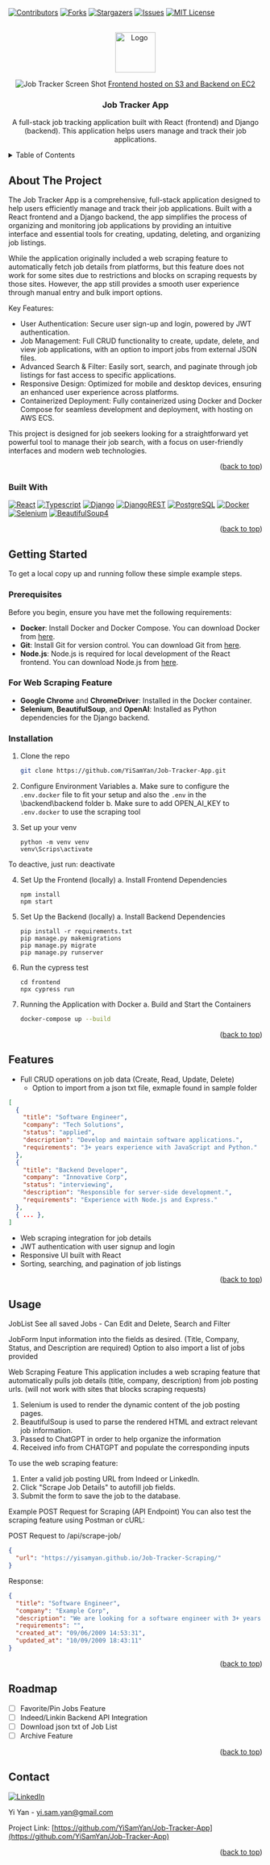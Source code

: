 <a id="readme-top"></a>

[![Contributors][contributors-shield]][contributors-url]
[![Forks][forks-shield]][forks-url]
[![Stargazers][stars-shield]][stars-url]
[![Issues][issues-shield]][issues-url]
[![MIT License][license-shield]][license-url]

<br />
<div align="center">
  <a href="https://github.com/YiSamYan/Job-Tracker-App">
    <img src="images/logo.png" alt="Logo" width="80" height="80">
  </a>

![Job Tracker Screen Shot](images/screenshot.png)
<a href="http://jobtrackerfrontend.s3-website-us-east-1.amazonaws.com/login">Frontend hosted on S3 and Backend on EC2</a>

<h3 align="center">Job Tracker App</h3>

  <p align="center">
    A full-stack job tracking application built with React (frontend) and Django (backend). This application helps users manage and track their job applications.
  </p>
</div>

<!-- TABLE OF CONTENTS -->
<details>
  <summary>Table of Contents</summary>
  <ol>
    <li>
      <a href="#about-the-project">About The Project</a>
      <ul>
        <li><a href="#built-with">Built With</a></li>
      </ul>
    </li>
    <li>
      <a href="#getting-started">Getting Started</a>
      <ul>
        <li><a href="#prerequisites">Prerequisites</a></li>
        <li><a href="#installation">Installation</a></li>
      </ul>
    </li>
    <li><a href="#usage">Usage</a></li>
    <li><a href="#features">Features</a></li>
    <li><a href="#roadmap">Roadmap</a></li>
    <li><a href="#contact">Contact</a></li>
  </ol>
</details>

## About The Project

The Job Tracker App is a comprehensive, full-stack application designed to help users efficiently manage and track their job applications. Built with a React frontend and a Django backend, the app simplifies the process of organizing and monitoring job applications by providing an intuitive interface and essential tools for creating, updating, deleting, and organizing job listings.

While the application originally included a web scraping feature to automatically fetch job details from platforms, but this feature does not work for some sites due to restrictions and blocks on scraping requests by those sites. However, the app still provides a smooth user experience through manual entry and bulk import options.

Key Features:

- User Authentication: Secure user sign-up and login, powered by JWT authentication.
- Job Management: Full CRUD functionality to create, update, delete, and view job applications, with an option to import jobs from external JSON files.
- Advanced Search & Filter: Easily sort, search, and paginate through job listings for fast access to specific applications.
- Responsive Design: Optimized for mobile and desktop devices, ensuring an enhanced user experience across platforms.
- Containerized Deployment: Fully containerized using Docker and Docker Compose for seamless development and deployment, with hosting on AWS ECS.

This project is designed for job seekers looking for a straightforward yet powerful tool to manage their job search, with a focus on user-friendly interfaces and modern web technologies.

<p align="right">(<a href="#readme-top">back to top</a>)</p>

### Built With

[![React][React.js]][React-url]
[![Typescript][ts]][Typescript-url]
[![Django][dj]][Django-url]
[![DjangoREST][djrest]][DjangoREST-url]
[![PostgreSQL][post]][PostgreSQL-url]
[![Docker][dock]][Docker-url]
[![Selenium][selenium]][Selenium-url]
[![BeautifulSoup4][bs4]][bs4-url]

<p align="right">(<a href="#readme-top">back to top</a>)</p>

<!-- GETTING STARTED -->

## Getting Started

To get a local copy up and running follow these simple example steps.

### Prerequisites

Before you begin, ensure you have met the following requirements:

- **Docker**: Install Docker and Docker Compose. You can download Docker from [here](https://www.docker.com/products/docker-desktop).
- **Git**: Install Git for version control. You can download Git from [here](https://git-scm.com/downloads).
- **Node.js**: Node.js is required for local development of the React frontend. You can download Node.js from [here](https://nodejs.org/).

### For Web Scraping Feature

- **Google Chrome** and **ChromeDriver**: Installed in the Docker container.
- **Selenium**, **BeautifulSoup**, and **OpenAI**: Installed as Python dependencies for the Django backend.

### Installation

1. Clone the repo
   ```bash
   git clone https://github.com/YiSamYan/Job-Tracker-App.git
   ```
2. Configure Environment Variables
   a. Make sure to configure the `.env.docker` file to fit your setup and also the `.env` in the \backend\backend folder
   b. Make sure to add OPEN_AI_KEY to `.env.docker` to use the scraping tool

3. Set up your venv

   ```Shell
   python -m venv venv
   venv\Scrips\activate
   ```

To deactive, just run: deactivate

4. Set Up the Frontend (locally)
   a. Install Frontend Dependencies

   ```Shell
   npm install
   npm start
   ```

5. Set Up the Backend (locally)
   a. Install Backend Dependencies

   ```Shell
   pip install -r requirements.txt
   pip manage.py makemigrations
   pip manage.py migrate
   pip manage.py runserver
   ```

6. Run the cypress test

   ```Shell
   cd frontend
   npx cypress run
   ```

7. Running the Application with Docker
   a. Build and Start the Containers
   ```bash
   docker-compose up --build
   ```

<p align="right">(<a href="#readme-top">back to top</a>)</p>

<!-- Features -->

## Features

- Full CRUD operations on job data (Create, Read, Update, Delete)
  - Option to import from a json txt file, exmaple found in sample folder

```json
[
  {
    "title": "Software Engineer",
    "company": "Tech Solutions",
    "status": "applied",
    "description": "Develop and maintain software applications.",
    "requirements": "3+ years experience with JavaScript and Python."
  },
  {
    "title": "Backend Developer",
    "company": "Innovative Corp",
    "status": "interviewing",
    "description": "Responsible for server-side development.",
    "requirements": "Experience with Node.js and Express."
  },
  { ... },
]
```

- Web scraping integration for job details
- JWT authentication with user signup and login
- Responsive UI built with React
- Sorting, searching, and pagination of job listings

<p align="right">(<a href="#readme-top">back to top</a>)</p>

<!-- USAGE EXAMPLES -->

## Usage

JobList
See all saved Jobs - Can Edit and Delete, Search and Filter

JobForm
Input information into the fields as desired. (Title, Company, Status, and Description are required)
Option to also import a list of jobs provided

Web Scraping Feature
This application includes a web scraping feature that automatically pulls job details (title, company, description) from job posting urls.
(will not work with sites that blocks scraping requests)

1. Selenium is used to render the dynamic content of the job posting pages.
2. BeautifulSoup is used to parse the rendered HTML and extract relevant job information.
3. Passed to ChatGPT in order to help organize the information
4. Received info from CHATGPT and populate the corresponding inputs

To use the web scraping feature:

1. Enter a valid job posting URL from Indeed or LinkedIn.
2. Click "Scrape Job Details" to autofill job fields.
3. Submit the form to save the job to the database.

Example POST Request for Scraping (API Endpoint)
You can also test the scraping feature using Postman or cURL:

POST Request to /api/scrape-job/

```json
{
  "url": "https://yisamyan.github.io/Job-Tracker-Scraping/"
}
```

Response:

```json
{
  "title": "Software Engineer",
  "company": "Example Corp",
  "description": "We are looking for a software engineer with 3+ years of experience...",
  "requirements": "",
  "created_at": "09/06/2009 14:53:31",
  "updated_at": "10/09/2009 18:43:11"
}
```

<p align="right">(<a href="#readme-top">back to top</a>)</p>

<!-- ROADMAP -->

## Roadmap

- [ ] Favorite/Pin Jobs Feature
- [ ] Indeed/Linkin Backend API Integration
- [ ] Download json txt of Job List
- [ ] Archive Feature

<p align="right">(<a href="#readme-top">back to top</a>)</p>

## Contact

[![LinkedIn][linkedin-shield]][linkedin-url]

Yi Yan - yi.sam.yan@gmail.com

Project Link: [https://github.com/YiSamYan/Job-Tracker-App](https://github.com/YiSamYan/Job-Tracker-App)

<p align="right">(<a href="#readme-top">back to top</a>)</p>

<!-- MARKDOWN LINKS & IMAGES -->
<!-- https://www.markdownguide.org/basic-syntax/#reference-style-links -->

[contributors-shield]: https://img.shields.io/github/contributors/YiSamYan/Job-Tracker-App.svg?style=for-the-badge
[contributors-url]: https://github.com/YiSamYan/Job-Tracker-App/graphs/contributors
[forks-shield]: https://img.shields.io/github/forks/YiSamYan/Job-Tracker-App.svg?style=for-the-badge
[forks-url]: https://github.com/YiSamYan/Job-Tracker-App/network/members
[stars-shield]: https://img.shields.io/github/stars/YiSamYan/Job-Tracker-App.svg?style=for-the-badge
[stars-url]: https://github.com/YiSamYan/Job-Tracker-App/stargazers
[issues-shield]: https://img.shields.io/github/issues/YiSamYan/Job-Tracker-App.svg?style=for-the-badge
[issues-url]: https://github.com/YiSamYan/Job-Tracker-App/issues
[license-shield]: https://img.shields.io/github/license/YiSamYan/Job-Tracker-App.svg?style=for-the-badge
[license-url]: https://github.com/YiSamYan/Job-Tracker-App/blob/master/LICENSE.txt
[linkedin-shield]: https://img.shields.io/badge/-LinkedIn-black.svg?style=for-the-badge&logo=linkedin&colorB=555
[linkedin-url]: https://www.linkedin.com/in/yi-s-yan/
[React.js]: https://img.shields.io/badge/React-20232A?style=for-the-badge&logo=react&logoColor=61DAFB
[React-url]: https://reactjs.org/
[ts]: https://img.shields.io/badge/typescript-%23007ACC.svg?style=for-the-badge&logo=typescript&logoColor=white
[typescript-url]: https://www.typescriptlang.org/
[dj]: https://img.shields.io/badge/django-%23092E20.svg?style=for-the-badge&logo=django&logoColor=white
[Django-url]: https://www.djangoproject.com/
[djrest]: https://img.shields.io/badge/DJANGO-REST-ff1709?style=for-the-badge&logo=django&logoColor=white&color=ff1709&labelColor=gray
[DjangoREST-url]: https://www.django-rest-framework.org/
[post]: https://img.shields.io/badge/postgres-%23316192.svg?style=for-the-badge&logo=postgresql&logoColor=white
[PostgreSQL-url]: https://www.postgresql.org/
[dock]: https://img.shields.io/badge/docker-%230db7ed.svg?style=for-the-badge&logo=docker&logoColor=white
[Docker-url]: https://www.docker.com/
[selenium]: https://img.shields.io/badge/-selenium-%43B02A?style=for-the-badge&logo=selenium&logoColor=white
[Selenium-url]: https://www.selenium.dev/
[bs4]: https://img.shields.io/badge/BeautifulSoup-gray?style=for-the-badge&color=gray
[bs4-url]: https://pypi.org/project/beautifulsoup4/
